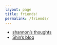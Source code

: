 ```yaml
---
layout: page
title: friends!
permalink: /friends/
---
```


- [shannon’s thoughts](https://archiveofshan.substack.com)
- [Shin’s blog](https://blog.adl-developments.com/)